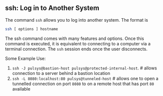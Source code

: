 ## ssh: Log in to Another System

The command `ssh` allows you to log into another system. The format is

```bash
ssh [ options ] hostname
```
The ssh command comes with many features and options. Once this command is executed, it is equivalent to connecting to a computer via a terminal connection. The `ssh` session ends once the user disconnects. 

Some Example Use:

 1. `ssh -J pulsys@bastion-host pulsys@protected-internal-host`. # allows connection to a server behind a bastion location
 1. `ssh -L 8080:localhost:80 pulsys@tunneled-host` # allows one to open a tunnelled connection on port `8080` to on a remote host that has port `80` available